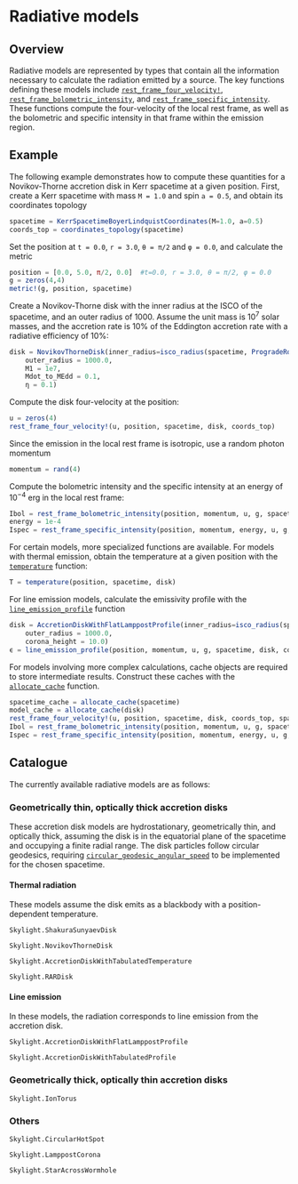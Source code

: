 # Radiative models

## Overview

Radiative models are represented by types that contain all the information necessary to calculate the radiation emitted by a source. The key functions defining these models include [`rest_frame_four_velocity!`](@ref), [`rest_frame_bolometric_intensity`](@ref), and [`rest_frame_specific_intensity`](@ref). These functions compute the four-velocity of the local rest frame, as well as the bolometric and specific intensity in that frame within the emission region.

## Example

The following example demonstrates how to compute these quantities for a Novikov-Thorne accretion disk in Kerr spacetime at a given position. First, create a Kerr spacetime with mass `M = 1.0` and spin `a = 0.5`, and obtain its coordinates topology

```julia
spacetime = KerrSpacetimeBoyerLindquistCoordinates(M=1.0, a=0.5)
coords_top = coordinates_topology(spacetime)
```

Set the position at `t = 0.0`, `r = 3.0`, `θ = π/2` and `φ = 0.0`, and calculate the metric 

```julia
position = [0.0, 5.0, π/2, 0.0]  #t=0.0, r = 3.0, θ = π/2, φ = 0.0
g = zeros(4,4)
metric!(g, position, spacetime)
```

Create a Novikov-Thorne disk with the inner radius at the ISCO of the spacetime, and an outer radius of $1000$. Assume the unit mass is $10^{7}$ solar masses, and the accretion rate is $10\%$ of the Eddington accretion rate with a radiative efficiency of $10\%$:

```julia
disk = NovikovThorneDisk(inner_radius=isco_radius(spacetime, ProgradeRotation()), 
    outer_radius = 1000.0, 
    M1 = 1e7, 
    Mdot_to_MEdd = 0.1, 
    η = 0.1)
```

Compute the disk four-velocity at the position:

```julia
u = zeros(4)
rest_frame_four_velocity!(u, position, spacetime, disk, coords_top)
```

Since the emission in the local rest frame is isotropic, use a random photon momentum

```julia
momentum = rand(4) 
```

Compute the bolometric intensity and the specific intensity at an energy of $10^{-4}$ erg in the local rest frame:

```julia
Ibol = rest_frame_bolometric_intensity(position, momentum, u, g, spacetime, disk, coords_top)
energy = 1e-4
Ispec = rest_frame_specific_intensity(position, momentum, energy, u, g, spacetime, disk, coords_top)
```

For certain models, more specialized functions are available. For models with thermal emission, obtain the temperature at a given position with the [`temperature`](@ref) function:

```julia
T = temperature(position, spacetime, disk)
```

For line emission models, calculate the emissivity profile with the [`line_emission_profile`](@ref) function

```julia
disk = AccretionDiskWithFlatLamppostProfile(inner_radius=isco_radius(spacetime, ProgradeRotation()), 
    outer_radius = 1000.0,
    corona_height = 10.0)
ϵ = line_emission_profile(position, momentum, u, g, spacetime, disk, coords_top)
```

For models involving more complex calculations, cache objects are required to store intermediate results. Construct these caches with the  [`allocate_cache`](@ref) function.

```julia
spacetime_cache = allocate_cache(spacetime)
model_cache = allocate_cache(disk)
rest_frame_four_velocity!(u, position, spacetime, disk, coords_top, spacetime_cache, model_cache)
Ibol = rest_frame_bolometric_intensity(position, momentum, u, g, spacetime, disk, coords_top, model_cache)
Ispec = rest_frame_specific_intensity(position, momentum, energy, u, g, spacetime, disk, coords_top, model_cache)
```

## Catalogue

The currently available radiative models are as follows:

### Geometrically thin, optically thick accretion disks

These accretion disk models are hydrostationary, geometrically thin, and optically thick, assuming the disk is in the equatorial plane of the spacetime and occupying a finite radial range. The disk particles follow circular geodesics, requiring [`circular_geodesic_angular_speed`](@ref) to be implemented for the chosen spacetime.  

#### Thermal radiation

These models assume the disk emits as a blackbody with a position-dependent temperature.

```@docs
Skylight.ShakuraSunyaevDisk
```

```@docs
Skylight.NovikovThorneDisk
```

```@docs
Skylight.AccretionDiskWithTabulatedTemperature
```

```@docs
Skylight.RARDisk
```

#### Line emission

In these models, the radiation corresponds to line emission from the accretion disk.

```@docs
Skylight.AccretionDiskWithFlatLamppostProfile
```

```@docs
Skylight.AccretionDiskWithTabulatedProfile
```

### Geometrically thick, optically thin accretion disks

```@docs
Skylight.IonTorus
```

### Others

```@docs
Skylight.CircularHotSpot
```

```@docs
Skylight.LamppostCorona
```

```@docs
Skylight.StarAcrossWormhole
```